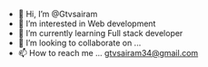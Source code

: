 - 👋 Hi, I’m @Gtvsairam
- 👀 I’m interested in Web development
- 🌱 I’m currently learning Full stack developer
- 💞️ I’m looking to collaborate on ...
- 📫 How to reach me ... gtvsairam34@gmail.com

<!---
Gtvsairam/Gtvsairam is a ✨ special ✨ repository because its `README.md` (this file) appears on your GitHub profile.
You can click the Preview link to take a look at your changes.
--->
